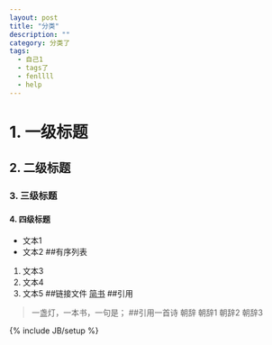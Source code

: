 ```yaml
---
layout: post
title: "分类"
description: ""
category: 分类了
tags: 
  - 自己1
  - tags了
  - fenllll
  - help
---
```

# 1. 一级标题
## 2. 二级标题
### 3. 三级标题
#### 4. 四级标题
- 文本1
- 文本2
##有序列表
1. 文本3
2. 文本4
3. 文本5
##链接文件
[简书](http://jianshu.io)
##引用
> 一盏灯，一本书，一句是；
##引用一首诗
> 朝辞
> 朝辞1
> 朝辞2
> 朝辞3
>
>
>
{% include JB/setup %}

